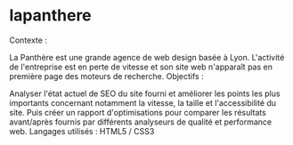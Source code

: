 # lapanthere






Contexte :

La Panthère est une grande agence de web design basée à Lyon. L'activité de l'entreprise est en perte de vitesse et son site web n'apparaît pas en première page des moteurs de recherche.
Objectifs :

Analyser l'état actuel de SEO du site fourni et améliorer les points les plus importants concernant notamment la vitesse, la taille et l'accessibilité du site. Puis créer un rapport d'optimisations pour comparer les résultats avant/après fournis par différents analyseurs de qualité et performance web.
Langages utilisés :
HTML5 / CSS3
